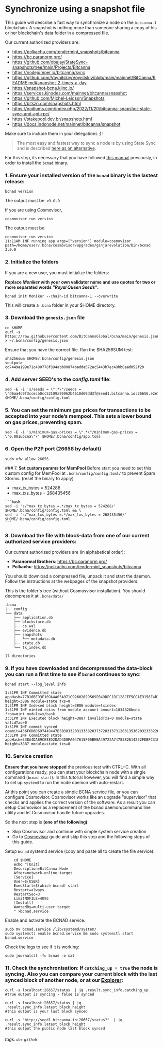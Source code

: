 # Synchronize using a snapshot file
This guide will describe a fast way to synchronize a node on the `bitcanna-1` blockchain.
A snapshot is nothing more than someone sharing a copy of his or her blockchain's data folder in a compressed file.

Our current authorized providers are: 

- https://polkachu.com/tendermint_snapshots/bitcanna
- https://bc.paranorm.pro/
- https://github.com/obajay/StateSync-snapshots/tree/main/Projects/Bitcanna
- https://nodejumper.io/bitcanna/sync
- https://github.com/Voynitskiy/Voynitskiy/blob/main/mainnet/BitCanna/README.md#snapshot-2-times-a-day
- https://snapshot-bcna.kjinc.io/
- https://services.kjnodes.com/mainnet/bitcanna/snapshot
- https://github.com/Michel-Leidson/Snapshots
- https://bitszn.com/snapshots.html
- https://nodiums.com/index.php/2022/11/20/bitcanna-snapshot-state-sync-and-api-rpc/
- https://stakepool.dev.br/snapshots.html
- https://docs.indonode.net/mainnet/bitcanna/snapshot

Make sure to include them in your delegations ;)!

> The most easy and fastest way to sync a node is by using State Sync and is described [here as an alternative](https://github.com/BitCannaGlobal/bcna/blob/main/2.1.statesync.md).


For this step, its necessary that you have followed [this manual](https://github.com/BitCannaGlobal/bcna/blob/main/1.install-compile.md) previously, in order to install the `bcnad` binary.

### 1. Ensure your installed version of the `bcnad` binary is the lastest release:
```
bcnad version
```
The output must be: `v3.0.0`

If you are using Cosmovisor, 
```
cosmovisor run version
```
The output must be: 
```
cosmovisor run version
11:11AM INF running app args=["version"] module=cosmovisor path=/home/user/.bcna/cosmovisor/upgrades/ganjarevolution/bin/bcnad
3.0.0
```
### 2. Initialize the folders
If you are a new user, you must initialize the folders:

**Replace **_Moniker_** with your own validator name and use quotes for two or more separated words *"Royal Queen Seeds"*.**
```
bcnad init Moniker --chain-id bitcanna-1 --overwrite
```
This will create a `.bcna` folder in your $HOME directory.
### 3. **Download** the `genesis.json` file
```
cd $HOME
curl -s https://raw.githubusercontent.com/BitCannaGlobal/bcna/main/genesis.json > ~/.bcna/config/genesis.json
```
Ensure that you have the correct file. Run the SHA256SUM test:
```
sha256sum $HOME/.bcna/config/genesis.json
<output> cd7449a199e71c400778f894abb00874badda572ac5443b7ec48bb0aad052f29
```
### 4. **Add server SEED's to the _config.toml_ file:**
```
sed -E -i 's/seeds = \".*\"/seeds = \"d6aa4c9f3ccecb0cc52109a95962b4618d69dd3f@seed1.bitcanna.io:26656,e2e7c704f766ef6b9e2c8dd61d963f8393b87966@seed3.bitcanna.io:26656\"/' $HOME/.bcna/config/config.toml
```
### 5. You can **set the minimum gas prices** for transactions to be accepted into your node’s mempool. This sets a lower bound on gas prices, preventing spam.
``` 
sed -E -i 's/minimum-gas-prices = \".*\"/minimum-gas-prices = \"0.001ubcna\"/' $HOME/.bcna/config/app.toml
```

### 6. **Open the P2P port (26656 by default)**
```
sudo ufw allow 26656
```

### 7. **Set custom params for MemPool**
Before start you need to set this custom config for MemPool at `.bcna/config/config.toml/` to prevent Spam Storms: (reset the binary to apply)
   * max_tx_bytes = 524288
   * max_txs_bytes = 268435456
     
    ```bash
    sed -i 's/^max_tx_bytes =.*/max_tx_bytes = 524288/' $HOME/.bcna/config/config.toml && \
    sed -i 's/^max_txs_bytes =.*/max_txs_bytes = 268435456/' $HOME/.bcna/config/config.toml
    ```
### 8. **Download the file** with block-data from one of our current authorized service providers:

Our current authorized providers are (in alphabetical order): 

* **Paranormal Brothers**:
https://bc.paranorm.pro/
* **Polkachu**:
https://polkachu.com/tendermint_snapshots/bitcanna


You should download a compressed file, unpack it and start the daemon.
Follow the instructions at the webpages of the snapshot providers.

This is the folder's tree (without Cosmosvisor installation). You should decompress it at `.bcna/data/` 
```
.bcna
├── config
└── data
    ├── application.db
    ├── blockstore.db
    ├── cs.wal
    ├── evidence.db
    ├── snapshots
    │   └── metadata.db
    ├── state.db
    └── tx_index.db

17 directories
```


### 9. If you have downloaded and decompressed the data-block you can **run a first time** to see if `bcnad` continues to sync:

`bcnad start --log_level info`
```
3:31PM INF Committed state appHash=77D16BED3F109A4A05A971C92602029569E049DFC1DC128CFF5CCAE3158F4B1B height=3886 module=state txs=0
3:31PM INF Indexed block height=3886 module=txindex
3:31PM INF minted coins from module account amount=1034628bcna from=mint module=x/bank
3:31PM INF Executed block height=3887 invalidTxs=0 module=state validTxs=0
3:31PM INF commit synced commit=436F6D6D697449447B5B38332031333820373720313731203135362032333220313431203435203137332037372031352031363020373120393720393520352031393020313836203733203131342034322031313620313230203536203338203230203337203437203231392032353220343920385D3A4632467D
3:31PM INF Committed state appHash=538A4DAB9CE88D2DAD4D0FA047615F05BEBA49722A7478382614252FDBFC3108 height=3887 module=state txs=0
```

### 10. **Service creation**
**Ensure that you have stopped** the previous test with CTRL+C.
With all configurations ready, you can start your blockchain node with a single command (`bcnad start`). In this tutorial however, you will find a simple way to set up `systemd` to run the node daemon with auto-restart.

At this point you can create a simple BCNA service file, or you can configure Cosmovisor. Cosmovisor works like an upgrade "supervisor" that checks and applies the correct version of the software. As a result you can setup Cosmovisor as a replacement of the bcnad daemon/command line utility and let Cosmovisor handle future upgrades.

So the next step is **(one of the following)**
* Skip Cosmovisor and continue with simple system service creation
* Go to [Cosmovisor](https://github.com/BitCannaGlobal/bcna/blob/main/5.cosmovisor.md) guide and skip this step and the following steps of this guide.


Setup `bcnad` systemd service (copy and paste all to create the file service):
```
    cd $HOME
    echo "[Unit]
    Description=BitCanna Node
    After=network-online.target
    [Service]
    User=${USER}
    ExecStart=$(which bcnad) start
    Restart=always
    RestartSec=3
    LimitNOFILE=4096
    [Install]
    WantedBy=multi-user.target
    " >bcnad.service
```
    
Enable and activate the BCNAD service.

```
sudo mv bcnad.service /lib/systemd/system/
sudo systemctl enable bcnad.service && sudo systemctl start bcnad.service
```
Check the logs to see if it is working:
```
sudo journalctl -fu bcnad -o cat
``` 
    
### 11. **Check the synchronisation:** If `catching_up = true` the node is syncing. Also you can compare your current block with the last synced block of another node, or at our [Explorer](https://explorer.bitcanna.io):
```
curl -s localhost:26657/status  | jq .result.sync_info.catching_up
#true output is syncing - false is synced

curl -s localhost:26657/status | jq .result.sync_info.latest_block_height
#this output is your last block synced

curl -s "http://seed1.bitcanna.io:26657/status?"  | jq .result.sync_info.latest_block_height
#this output the public node last block synced
```


###### tags: `doc` `github`
